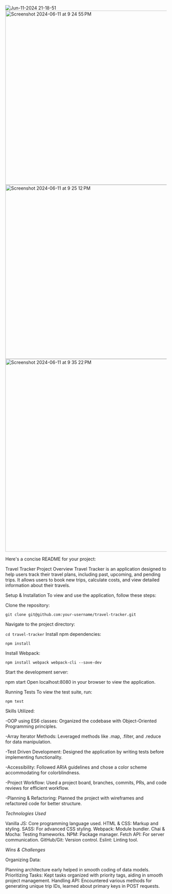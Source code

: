 ![Jun-11-2024 21-18-51](https://github.com/kevinm23nelson/Touring-Tracker/assets/162224908/519632e8-ffc4-40ff-a202-099548f00191)
<img width="542" alt="Screenshot 2024-06-11 at 9 24 55 PM" src="https://github.com/kevinm23nelson/Touring-Tracker/assets/162224908/0b808819-2be9-4ff7-801d-72d340e7be67">
<img width="542" alt="Screenshot 2024-06-11 at 9 25 12 PM" src="https://github.com/kevinm23nelson/Touring-Tracker/assets/162224908/e70bca50-ac58-4b8e-9a38-d506209c6588">
<img width="600" alt="Screenshot 2024-06-11 at 9 35 22 PM" src="https://github.com/kevinm23nelson/Touring-Tracker/assets/162224908/fbaf71e9-7bf4-479a-b95e-ad318206c843">




Here's a concise README for your project:

Travel Tracker
Project Overview
Travel Tracker is an application designed to help users track their travel plans, including past, upcoming, and pending trips. It allows users to book new trips, calculate costs, and view detailed information about their travels.

Setup & Installation
To view and use the application, follow these steps:

Clone the repository:

```git clone git@github.com:your-username/travel-tracker.git```

Navigate to the project directory:

```cd travel-tracker```
Install npm dependencies:


```npm install```

Install Webpack:

```npm install webpack webpack-cli --save-dev```

Start the development server:

npm start
Open localhost:8080 in your browser to view the application.

Running Tests
To view the test suite, run:

```npm test```

Skills Utilized:

-OOP using ES6 classes: Organized the codebase with Object-Oriented Programming principles.

-Array Iterator Methods: Leveraged methods like .map, .filter, and .reduce for data manipulation.

-Test Driven Development: Designed the application by writing tests before implementing functionality.

-Accessibility: Followed ARIA guidelines and chose a color scheme accommodating for colorblindness.

-Project Workflow: Used a project board, branches, commits, PRs, and code reviews for efficient workflow.

-Planning & Refactoring: Planned the project with wireframes and refactored code for better structure.

*Technologies Used*

Vanilla JS: Core programming language used.
HTML & CSS: Markup and styling.
SASS: For advanced CSS styling.
Webpack: Module bundler.
Chai & Mocha: Testing frameworks.
NPM: Package manager.
Fetch API: For server communication.
GitHub/Git: Version control.
Eslint: Linting tool.

*Wins & Challenges*

Organizing Data:

Planning architecture early helped in smooth coding of data models.
Prioritizing Tasks:
Kept tasks organized with priority tags, aiding in smooth project management.
Handling API:
Encountered various methods for generating unique trip IDs, learned about primary keys in POST requests.
